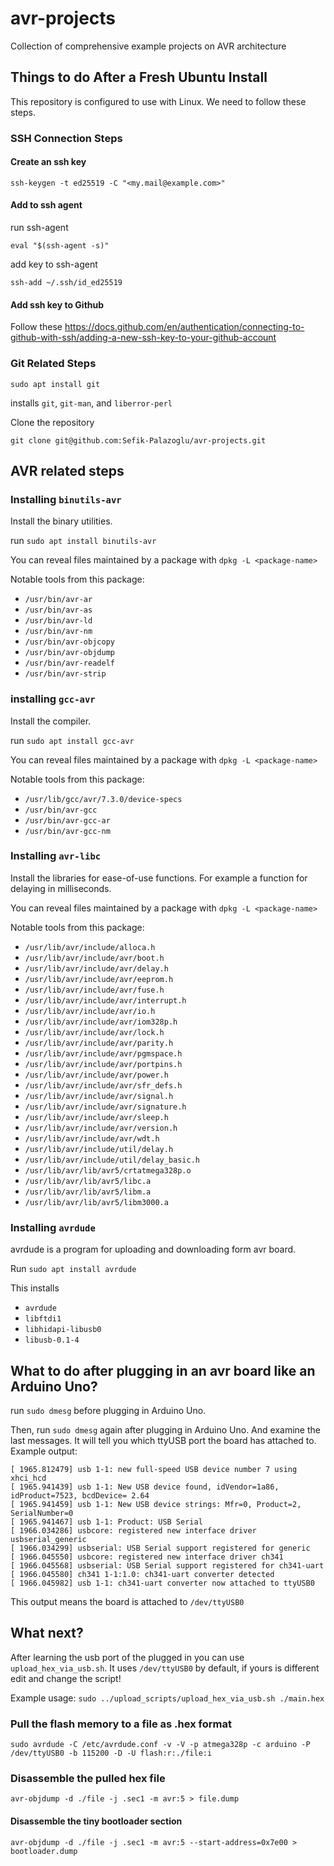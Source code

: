 # avr-projects
Collection of comprehensive example projects on AVR architecture

## Things to do After a Fresh Ubuntu Install
This repository is configured to use with Linux. We need to follow these steps.
### SSH Connection Steps
#### Create an ssh key
`ssh-keygen -t ed25519 -C "<my.mail@example.com>"`
#### Add to ssh agent
run ssh-agent

`eval "$(ssh-agent -s)"`

add key to ssh-agent

`ssh-add ~/.ssh/id_ed25519`

#### Add ssh key to Github
Follow these https://docs.github.com/en/authentication/connecting-to-github-with-ssh/adding-a-new-ssh-key-to-your-github-account

### Git Related Steps
`sudo apt install git`

installs `git`, `git-man`, and `liberror-perl`

Clone the repository

`git clone git@github.com:Sefik-Palazoglu/avr-projects.git`

## AVR related steps
### Installing `binutils-avr`
Install the binary utilities.

run `sudo apt install binutils-avr`

You can reveal files maintained by a package with `dpkg -L <package-name>`

Notable tools from this package:
- `/usr/bin/avr-ar`
- `/usr/bin/avr-as`
- `/usr/bin/avr-ld`
- `/usr/bin/avr-nm`
- `/usr/bin/avr-objcopy`
- `/usr/bin/avr-objdump`
- `/usr/bin/avr-readelf`
- `/usr/bin/avr-strip`

### installing `gcc-avr`
Install the compiler.

run `sudo apt install gcc-avr`

You can reveal files maintained by a package with `dpkg -L <package-name>`

Notable tools from this package:
- `/usr/lib/gcc/avr/7.3.0/device-specs`
- `/usr/bin/avr-gcc`
- `/usr/bin/avr-gcc-ar`
- `/usr/bin/avr-gcc-nm`

### Installing `avr-libc`
Install the libraries for ease-of-use functions. For example a function for delaying in milliseconds.

You can reveal files maintained by a package with `dpkg -L <package-name>`

Notable tools from this package:
- `/usr/lib/avr/include/alloca.h`
- `/usr/lib/avr/include/avr/boot.h`
- `/usr/lib/avr/include/avr/delay.h`
- `/usr/lib/avr/include/avr/eeprom.h`
- `/usr/lib/avr/include/avr/fuse.h`
- `/usr/lib/avr/include/avr/interrupt.h`
- `/usr/lib/avr/include/avr/io.h`
- `/usr/lib/avr/include/avr/iom328p.h`
- `/usr/lib/avr/include/avr/lock.h`
- `/usr/lib/avr/include/avr/parity.h`
- `/usr/lib/avr/include/avr/pgmspace.h`
- `/usr/lib/avr/include/avr/portpins.h`
- `/usr/lib/avr/include/avr/power.h`
- `/usr/lib/avr/include/avr/sfr_defs.h`
- `/usr/lib/avr/include/avr/signal.h`
- `/usr/lib/avr/include/avr/signature.h`
- `/usr/lib/avr/include/avr/sleep.h`
- `/usr/lib/avr/include/avr/version.h`
- `/usr/lib/avr/include/avr/wdt.h`
- `/usr/lib/avr/include/util/delay.h`
- `/usr/lib/avr/include/util/delay_basic.h`
- `/usr/lib/avr/lib/avr5/crtatmega328p.o`
- `/usr/lib/avr/lib/avr5/libc.a`
- `/usr/lib/avr/lib/avr5/libm.a`
- `/usr/lib/avr/lib/avr5/libm3000.a`

### Installing `avrdude`
avrdude is a program for uploading and downloading form avr board.

Run
`sudo apt install avrdude`

This installs
- `avrdude`
- `libftdi1`
- `libhidapi-libusb0`
- `libusb-0.1-4`

## What to do after plugging in an avr board like an Arduino Uno?
run `sudo dmesg` before plugging in Arduino Uno.

Then, run `sudo dmesg` again after plugging in Arduino Uno. And examine the last messages. It will tell you which ttyUSB port the board has attached to. Example output:

```
[ 1965.812479] usb 1-1: new full-speed USB device number 7 using xhci_hcd
[ 1965.941439] usb 1-1: New USB device found, idVendor=1a86, idProduct=7523, bcdDevice= 2.64
[ 1965.941459] usb 1-1: New USB device strings: Mfr=0, Product=2, SerialNumber=0
[ 1965.941467] usb 1-1: Product: USB Serial
[ 1966.034286] usbcore: registered new interface driver usbserial_generic
[ 1966.034299] usbserial: USB Serial support registered for generic
[ 1966.045550] usbcore: registered new interface driver ch341
[ 1966.045568] usbserial: USB Serial support registered for ch341-uart
[ 1966.045580] ch341 1-1:1.0: ch341-uart converter detected
[ 1966.045982] usb 1-1: ch341-uart converter now attached to ttyUSB0
```
This output means the board is attached to `/dev/ttyUSB0`

## What next?
After learning the usb port of the plugged in you can use `upload_hex_via_usb.sh`. It uses `/dev/ttyUSB0` by default, if yours is different edit and change the script!

Example usage: `sudo ../upload_scripts/upload_hex_via_usb.sh ./main.hex` 

### Pull the flash memory to a file as .hex format
`sudo avrdude -C /etc/avrdude.conf -v -V -p atmega328p -c arduino -P /dev/ttyUSB0 -b 115200 -D -U flash:r:./file:i`

### Disassemble the pulled hex file
`avr-objdump -d ./file -j .sec1 -m avr:5 > file.dump`

#### Disassemble the tiny bootloader section
`avr-objdump -d ./file -j .sec1 -m avr:5 --start-address=0x7e00 > bootloader.dump`
